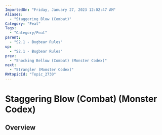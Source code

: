 ```yaml
---
ImportedOn: "Friday, January 27, 2023 12:02:47 AM"
Aliases:
  - "Staggering Blow (Combat)"
Category: "Feat"
Tags:
  - "Category/Feat"
parent:
  - "S2.1 - Bugbear Rules"
up:
  - "S2.1 - Bugbear Rules"
prev:
  - "Shocking Bellow (Combat) (Monster Codex)"
next:
  - "Strangler (Monster Codex)"
RWtopicId: "Topic_2730"
---
```

# Staggering Blow (Combat) (Monster Codex)
## Overview
